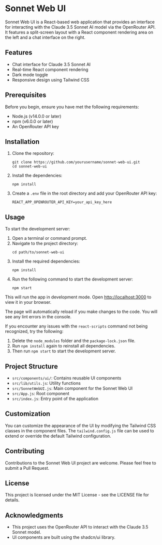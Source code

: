 # Sonnet Web UI

Sonnet Web UI is a React-based web application that provides an interface for interacting with the Claude 3.5 Sonnet AI model via the OpenRouter API. It features a split-screen layout with a React component rendering area on the left and a chat interface on the right.

## Features

- Chat interface for Claude 3.5 Sonnet AI
- Real-time React component rendering
- Dark mode toggle
- Responsive design using Tailwind CSS

## Prerequisites

Before you begin, ensure you have met the following requirements:

- Node.js (v14.0.0 or later)
- npm (v6.0.0 or later)
- An OpenRouter API key

## Installation

1. Clone the repository:
   ```
   git clone https://github.com/yourusername/sonnet-web-ui.git
   cd sonnet-web-ui
   ```

2. Install the dependencies:
   ```
   npm install
   ```

3. Create a `.env` file in the root directory and add your OpenRouter API key:
   ```
   REACT_APP_OPENROUTER_API_KEY=your_api_key_here
   ```

## Usage

To start the development server:

1. Open a terminal or command prompt.
2. Navigate to the project directory:
   ```
   cd path/to/sonnet-web-ui
   ```
3. Install the required dependencies:
   ```
   npm install
   ```
4. Run the following command to start the development server:
   ```
   npm start
   ```

This will run the app in development mode. Open [http://localhost:3000](http://localhost:3000) to view it in your browser.

The page will automatically reload if you make changes to the code. You will see any lint errors in the console.

If you encounter any issues with the `react-scripts` command not being recognized, try the following:

1. Delete the `node_modules` folder and the `package-lock.json` file.
2. Run `npm install` again to reinstall all dependencies.
3. Then run `npm start` to start the development server.

## Project Structure

- `src/components/ui/`: Contains reusable UI components
- `src/lib/utils.js`: Utility functions
- `src/SonnetWebUI.js`: Main component for the Sonnet Web UI
- `src/App.js`: Root component
- `src/index.js`: Entry point of the application

## Customization

You can customize the appearance of the UI by modifying the Tailwind CSS classes in the component files. The `tailwind.config.js` file can be used to extend or override the default Tailwind configuration.

## Contributing

Contributions to the Sonnet Web UI project are welcome. Please feel free to submit a Pull Request.

## License

This project is licensed under the MIT License - see the LICENSE file for details.

## Acknowledgments

- This project uses the OpenRouter API to interact with the Claude 3.5 Sonnet model.
- UI components are built using the shadcn/ui library.
